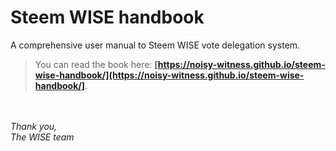 # Steem WISE handbook
A comprehensive user manual to Steem WISE vote delegation system.

> You can read the book here: **[https://noisy-witness.github.io/steem-wise-handbook/](https://noisy-witness.github.io/steem-wise-handbook/]**.

<br /><br />
_Thank you,_<br />
_The WISE team_
